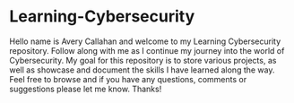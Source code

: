 # Learning-Cybersecurity
Hello name is Avery Callahan and welcome to my Learning Cybersecurity repository. 
Follow along with me as I continue my journey into the world of Cybersecurity. 
My goal for this repository is to store various projects, as well as showcase and document the skills I have learned along the way. 
Feel free to browse and if you have any questions, comments or suggestions please let me know. Thanks!
